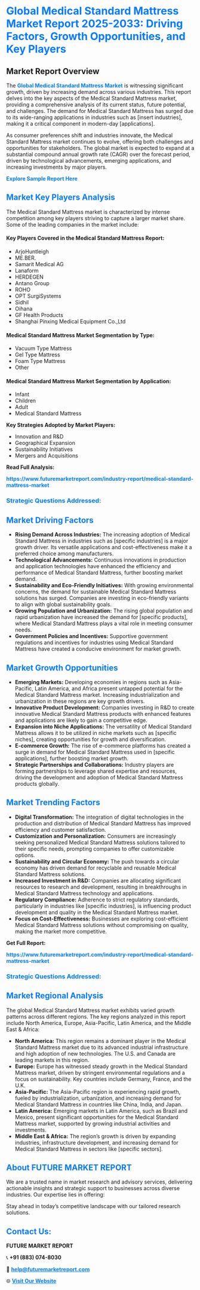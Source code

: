 <h1 style="color: #007BFF;">Global Medical Standard Mattress Market Report 2025-2033: Driving Factors, Growth Opportunities, and Key Players</h1>

<section id="overview">
<h2>Market Report Overview</h2>
<p>The <a href="https://www.futuremarketreport.com/industry-report/medical-standard-mattress-market" style="color: #007BFF; text-decoration: none;"><strong>Global Medical Standard Mattress Market</strong></a> is witnessing significant growth, driven by increasing demand across various industries. This report delves into the key aspects of the Medical Standard Mattress market, providing a comprehensive analysis of its current status, future potential, and challenges. The demand for Medical Standard Mattress has surged due to its wide-ranging applications in industries such as [insert industries], making it a critical component in modern-day [applications].</p>
<p>As consumer preferences shift and industries innovate, the Medical Standard Mattress market continues to evolve, offering both challenges and opportunities for stakeholders. The global market is expected to expand at a substantial compound annual growth rate (CAGR) over the forecast period, driven by technological advancements, emerging applications, and increasing investments by major players.</p>
</section>

<section id="overview">
<p><a href="https://www.futuremarketreport.com/request-sample/reportId=124942" style="color: #007BFF; text-decoration: none;"><strong>Explore Sample Report Here</strong></a></p>
</section>

<section id="key-players">
<h2 style="color: #007BFF;">Market Key Players Analysis</h2>
<p>The Medical Standard Mattress market is characterized by intense competition among key players striving to capture a larger market share. Some of the leading companies in the market include:</p>
<h4>Key Players Covered in the Medical Standard Mattress Report:</h4>
<ul><li>ArjoHuntleigh</li><li>ME.BER.</li><li>Samarit Medical AG</li><li>Lanaform</li><li>HERDEGEN</li><li>Antano Group</li><li>ROHO</li><li>OPT SurgiSystems</li><li>Sidhil</li><li>Oihana</li><li>GF Health Products</li><li>Shanghai Pinxing Medical Equipment Co.,Ltd</li></ul>
<h4>Medical Standard Mattress Market Segmentation by Type:</h4>
<ul><li>Vacuum Type Mattress</li><li>Gel Type Mattress</li><li>Foam Type Mattress</li><li>Other</li></ul>

<h4>Medical Standard Mattress Market Segmentation by Application:</h4>
<ul><li>Infant</li><li>Children</li><li>Adult</li><li>Medical Standard Mattress</li></ul>
<p><strong>Key Strategies Adopted by Market Players:</strong></p>
<ul>
<li>Innovation and R&D</li>
<li>Geographical Expansion</li>
<li>Sustainability Initiatives</li>
<li>Mergers and Acquisitions</li>
</ul>
</section>

<section>
<p><strong>Read Full Analysis: </strong></p><a href="https://www.futuremarketreport.com/industry-report/medical-standard-mattress-market" style="color: #007BFF; text-decoration: none;"><strong>https://www.futuremarketreport.com/industry-report/medical-standard-mattress-market</strong></a>
<h3 style="color: #007BFF;">Strategic Questions Addressed:</h3>
</section>

<section id="driving-factors">
<h2 style="color: #007BFF;">Market Driving Factors</h2>
<ul>
<li><strong>Rising Demand Across Industries:</strong> The increasing adoption of Medical Standard Mattress in industries such as [specific industries] is a major growth driver. Its versatile applications and cost-effectiveness make it a preferred choice among manufacturers.</li>
<li><strong>Technological Advancements:</strong> Continuous innovations in production and application technologies have enhanced the efficiency and performance of Medical Standard Mattress, further boosting market demand.</li>
<li><strong>Sustainability and Eco-Friendly Initiatives:</strong> With growing environmental concerns, the demand for sustainable Medical Standard Mattress solutions has surged. Companies are investing in eco-friendly variants to align with global sustainability goals.</li>
<li><strong>Growing Population and Urbanization:</strong> The rising global population and rapid urbanization have increased the demand for [specific products], where Medical Standard Mattress plays a vital role in meeting consumer needs.</li>
<li><strong>Government Policies and Incentives:</strong> Supportive government regulations and incentives for industries using Medical Standard Mattress have created a conducive environment for market growth.</li>
</ul>
</section>

<section id="growth-opportunities">
<h2 style="color: #007BFF;">Market Growth Opportunities</h2>
<ul>
<li><strong>Emerging Markets:</strong> Developing economies in regions such as Asia-Pacific, Latin America, and Africa present untapped potential for the Medical Standard Mattress market. Increasing industrialization and urbanization in these regions are key growth drivers.</li>
<li><strong>Innovative Product Development:</strong> Companies investing in R&D to create innovative Medical Standard Mattress products with enhanced features and applications are likely to gain a competitive edge.</li>
<li><strong>Expansion into Niche Applications:</strong> The versatility of Medical Standard Mattress allows it to be utilized in niche markets such as [specific niches], creating opportunities for growth and diversification.</li>
<li><strong>E-commerce Growth:</strong> The rise of e-commerce platforms has created a surge in demand for Medical Standard Mattress used in [specific applications], further boosting market growth.</li>
<li><strong>Strategic Partnerships and Collaborations:</strong> Industry players are forming partnerships to leverage shared expertise and resources, driving the development and adoption of Medical Standard Mattress products globally.</li>
</ul>
</section>

<section id="trending-factors">
<h2 style="color: #007BFF;">Market Trending Factors</h2>
<ul>
<li><strong>Digital Transformation:</strong> The integration of digital technologies in the production and distribution of Medical Standard Mattress has improved efficiency and customer satisfaction.</li>
<li><strong>Customization and Personalization:</strong> Consumers are increasingly seeking personalized Medical Standard Mattress solutions tailored to their specific needs, prompting companies to offer customizable options.</li>
<li><strong>Sustainability and Circular Economy:</strong> The push towards a circular economy has driven demand for recyclable and reusable Medical Standard Mattress solutions.</li>
<li><strong>Increased Investment in R&D:</strong> Companies are allocating significant resources to research and development, resulting in breakthroughs in Medical Standard Mattress technology and applications.</li>
<li><strong>Regulatory Compliance:</strong> Adherence to strict regulatory standards, particularly in industries like [specific industries], is influencing product development and quality in the Medical Standard Mattress market.</li>
<li><strong>Focus on Cost-Effectiveness:</strong> Businesses are exploring cost-efficient Medical Standard Mattress solutions without compromising on quality, making the market more competitive.</li>
</ul>
</section>

<section>
<p><strong>Get Full Report: </strong></p><a href="https://www.futuremarketreport.com/industry-report/medical-standard-mattress-market" style="color: #007BFF; text-decoration: none;"><strong>https://www.futuremarketreport.com/industry-report/medical-standard-mattress-market</strong></a>
<h3 style="color: #007BFF;">Strategic Questions Addressed:</h3>
</section>


<section id="regional-analysis">
<h2 style="color: #007BFF;">Market Regional Analysis</h2>
<p>The global Medical Standard Mattress market exhibits varied growth patterns across different regions. The key regions analyzed in this report include North America, Europe, Asia-Pacific, Latin America, and the Middle East & Africa:</p>
<ul>
<li><strong>North America:</strong> This region remains a dominant player in the Medical Standard Mattress market due to its advanced industrial infrastructure and high adoption of new technologies. The U.S. and Canada are leading markets in this region.</li>
<li><strong>Europe:</strong> Europe has witnessed steady growth in the Medical Standard Mattress market, driven by stringent environmental regulations and a focus on sustainability. Key countries include Germany, France, and the U.K.</li>
<li><strong>Asia-Pacific:</strong> The Asia-Pacific region is experiencing rapid growth, fueled by industrialization, urbanization, and increasing demand for Medical Standard Mattress in countries like China, India, and Japan.</li>
<li><strong>Latin America:</strong> Emerging markets in Latin America, such as Brazil and Mexico, present significant opportunities for the Medical Standard Mattress market, supported by growing industrial activities and investments.</li>
<li><strong>Middle East & Africa:</strong> The region’s growth is driven by expanding industries, infrastructure development, and increasing demand for Medical Standard Mattress in sectors like [specific sectors].</li>
</ul>
</section>

<footer>
<h2 style="color: #007BFF;">About FUTURE MARKET REPORT</h2>
<p>We are a trusted name in market research and advisory services, delivering actionable insights and strategic support to businesses across diverse industries. Our expertise lies in offering:</p>

<p>Stay ahead in today’s competitive landscape with our tailored research solutions.</p>

<h2 style="color: #007BFF;">Contact Us:</h2>
<p><strong>FUTURE MARKET REPORT</strong></p>
<p>📞 <strong>+91 (883) 074-8030</strong></p>
<p>📧 <strong><a href="mailto:help@futuremarketreport.com" style="color: #007BFF;">help@futuremarketreport.com</a></strong></p>
<p>🌐 <strong><a href="https://www.futuremarketreport.com/" style="color: #007BFF;">Visit Our Website</a></strong></p>
</footer>